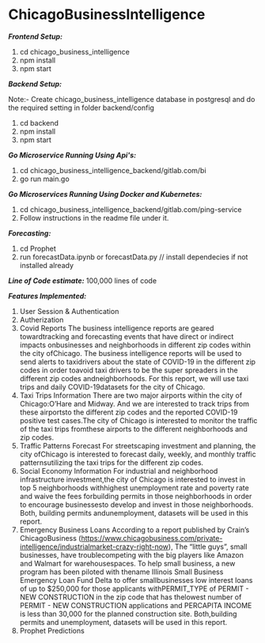 # ChicagoBusinessIntelligence

_**Frontend Setup:**_
1. cd chicago_business_intelligence
2. npm install
3. npm start


_**Backend Setup:**_
    
Note:- Create chicago_business_intelligence database in postgresql and do the required setting in folder backend/config

1. cd backend
2. npm install
3. npm start

_**Go Microservice Running Using Api's:**_
1. cd chicago_business_intelligence_backend/gitlab.com/bi
2. go run main.go

_**Go Microservices Running Using Docker and Kubernetes:**_
1. cd chicago_business_intelligence_backend/gitlab.com/ping-service
2. Follow instructions in the readme file under it.

_**Forecasting:**_
1. cd Prophet
2. run forecastData.ipynb or forecastData.py // install dependecies if not installed already

_**Line of Code estimate:**_ 
    100,000 lines of code

_**Features Implemented:**_
1. User Session & Authentication
2. Autherization
3. Covid Reports The business intelligence reports are geared towardtracking and forecasting events that have direct or indirect impacts onbusinesses and neighborhoods in different zip codes within the city ofChicago. The business intelligence reports will be used to send alerts to taxidrivers about the state of COVID-19 in the different zip codes in order toavoid taxi drivers to be the super spreaders in the different zip codes andneighborhoods. For this report, we will use taxi trips and daily COVID-19datasets for the city of Chicago.
4. Taxi Trips Information There are two major airports within the city of Chicago:O’Hare and Midway. And we are interested to track trips from these airportsto the different zip codes and the reported COVID-19 positive test cases.The city of Chicago is interested to monitor the traffic of the taxi trips fromthese airports to the different neighborhoods and zip codes.
5. Traffic Patterns Forecast For streetscaping investment and planning, the city ofChicago is interested to forecast daily, weekly, and monthly traffic patternsutilizing the taxi trips for the different zip codes.
6. Social Economy Information For industrial and neighborhood infrastructure investment,the city of Chicago is interested to invest in top 5 neighborhoods withhighest unemployment rate and poverty rate and waive the fees forbuilding permits in those neighborhoods in order to encourage businessesto develop and invest in those neighborhoods. Both, building permits andunemployment, datasets will be used in this report.
7. Emergency Business Loans
According to a report published by Crain’s ChicagoBusiness (https://www.chicagobusiness.com/private-intelligence/industrialmarket-crazy-right-now), The “little guys”, small businesses, have troublecompeting with the big players like Amazon and Walmart for warehousespaces. To help small business, a new program has been piloted with thename Illinois Small Business Emergency Loan Fund Delta to offer smallbusinesses low interest loans of up to $250,000 for those applicants withPERMIT_TYPE of PERMIT - NEW CONSTRUCTION in the zip code that has thelowest number of PERMIT - NEW CONSTRUCTION applications and PERCAPITA INCOME is less than 30,000 for the planned construction site. Both,building permits and unemployment, datasets will be used in this report.
8. Prophet Predictions